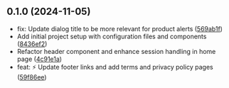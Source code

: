## 0.1.0 (2024-11-05)

* fix: Update dialog title to be more relevant for product alerts ([569ab1f](https://github.com/FRANKGT241/Ecomerce/commit/569ab1f))
* Add initial project setup with configuration files and components ([8436ef2](https://github.com/FRANKGT241/Ecomerce/commit/8436ef2))
* Refactor header component and enhance session handling in home page ([4c91e1a](https://github.com/FRANKGT241/Ecomerce/commit/4c91e1a))
* feat: :zap: Update footer links and add terms and privacy policy pages ([59f86ee](https://github.com/FRANKGT241/Ecomerce/commit/59f86ee))



